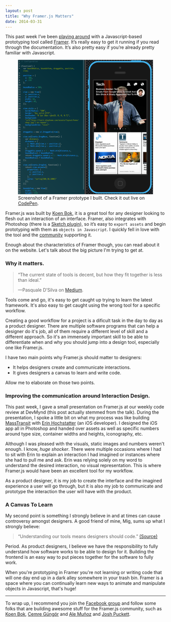 ```yaml
---
layout: post
title: "Why Framer.js Matters"
date: 2014-03-31
---
```


This past week I’ve been [playing around](https://github.com/drocarmo/framer) with a Javascript-based prototyping tool called [Framer](http://www.framerjs.com/). It’s really easy to get it running if you read through the documentation. It’s also pretty easy if you’re already pretty familiar with Javascript.

<figure class="big">
  <img src="/assets/images/posts/framerjs.png" alt="DevMynd Redesign" />
  <figcaption>Screenshot of a Framer prototype I built. Check it out live on <a href="http://codepen.io/drocarmo/full/uylip" target="_blank">CodePen</a>.</figcaption>
</figure>

Framer.js was built by [Koen Bok](http://koenbok.com/), it is a great tool for any designer looking to flesh out an interaction of an interface. Framer, also integrates with Photoshop (there is a [Sketch plugin](https://github.com/bomberstudios/sketch-framer)), so it’s easy to `export assets` and begin prototyping with them as `objects in Javascript`. I quickly fell in love with the tool and the [community](https://www.facebook.com/groups/framerjs/) supporting it.

Enough about the characteristics of Framer though, you can read about it on the website. Let's talk about the big picture I'm trying to get at.

### Why it matters.

> “The current state of tools is decent, but how they fit together is less than ideal.”
>
>—Pasquale D’Silva on [Medium](https://medium.com/p/f755c6515368).

Tools come and go, it's easy to get caught up trying to learn the latest framework. It's also easy to get caught using the wrong tool for a specific workflow.

Creating a good workflow for a project is a dificult task in the day to day as a product designer. There are multiple software programs that can help a designer do it's job, all of them require a different level of skill and a different approach. So it's an immensely important skill to be able to differentiate when and why you should jump into a design tool, especially one like Framer.js.

I have two main points why Framer.js should matter to designers:

- It helps designers create and communicate interactions.
- It gives designers a canvas to learn and write code.

Allow me to elaborate on those two points.

### Improving the communication around Interaction Design.

This past week, I gave a small presentation on Framer.js at our weekly code review at DevMynd (this post actually stemmed from the talk). During the presentation, I spoke a little bit on what my process was like building [MassTransit](http://dribbble.com/drocarmo/projects/179244-MassTransit) with [Erin Hochstatter](https://github.com/prettyhandsome) (an iOS developer). I designed the iOS app all in Photoshop and handed over assets as well as specific numbers around type size, container widths and heights, iconography, etc.

Although I was pleased with the visuals, static images and numbers weren't enough. I know, _huge shocker_. There were multiple occasions where I had to sit with Erin to explain an interaction I had imagined or instances where she had to pull me and ask. Erin was relying solely on my word to understand the desired interaction, no visual representation. This is where Framer.js would have been an excellent tool for my workflow.

As a product designer, it is my job to create the interface and the imagined experience a user will go through, but it is also my job to communicate and prototype the interaction the user will have with the product.

### A Canvas To Learn

My second point is something I strongly believe in and at times can cause controversy amongst designers. A good friend of mine, Mig, sums up what I strongly believe:

> “Understanding our tools means designers should code.” [(Source)](http://mig.io/thinks/#designers-should-code)

Period. As product designers, I believe we have the responsibility to fully understand how software works to be able to design for it. Building the frontend is an easy way to put pieces together for the software to fully work.

When you're prototyping in Framer you're not learning or writing code that will one day end up in a dark alley somewhere in your trash bin. Framer is a space where you can continually learn new ways to animate and manipulate objects in Javascript, that's huge!

***

To wrap up, I recommend you join the [Facebook group](https://www.facebook.com/groups/framerjs/) and follow some folks that are building awesome stuff for the Framer.js community, such as [Koen Bok](https://github.com/koenbok), [Cemre Güngör](https://github.com/cemre) and [Ale Muñoz](https://github.com/bomberstudios) and [Josh Puckett](https://github.com/joshpuckett).
